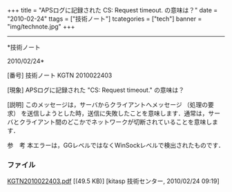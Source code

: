 ﻿+++
title = "APSログに記録された CS: Request timeout. の意味は？"
date = "2010-02-24"
ttags = ["技術ノート"]
tcategories = ["tech"]
banner = "img/technote.jpg"
+++

-----------------------------------------------------------------------------------------------------------------------------

*技術ノート

2010/02/24*


[番号]
技術ノート KGTN 2010022403

[現象]
APSログに記録された "CS: Request timeout." の意味は？

[説明]
このメッセージは，サーバからクライアントへメッセージ （処理の要求）
を送信しようとした時，送信に失敗したことを意味します．通常は，サーバとクライアント間のどこかでネットワークが切断されていることを意味します．

参　考
本エラーは，GGレベルではなくWinSockレベルで検出されたものです．


### ファイル





[KGTN2010022403.pdf](http://techreport.kitasp.net/attachments/download/64/KGTN2010022403.pdf)
 [(49.5 KB)] [kitasp 技術センター, 2010/02/24
09:19]
